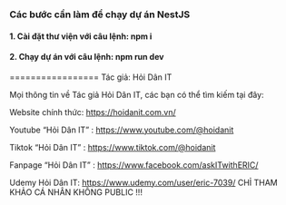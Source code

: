 ### Các bước cần làm để chạy dự án NestJS

#### 1. Cài đặt thư viện với câu lệnh: npm i
#### 2. Chạy dự án với câu lệnh: npm run dev


=================
Tác giả: Hỏi Dân IT

Mọi thông tin về Tác giả Hỏi Dân IT, các bạn có thể tìm kiếm tại đây:

Website chính thức: https://hoidanit.com.vn/

Youtube “Hỏi Dân IT” : https://www.youtube.com/@hoidanit

Tiktok “Hỏi Dân IT” :  https://www.tiktok.com/@hoidanit

Fanpage “Hỏi Dân IT” : https://www.facebook.com/askITwithERIC/

Udemy Hỏi Dân IT: https://www.udemy.com/user/eric-7039/
CHỈ THAM KHẢO CÁ NHÂN KHÔNG PUBLIC !!!
